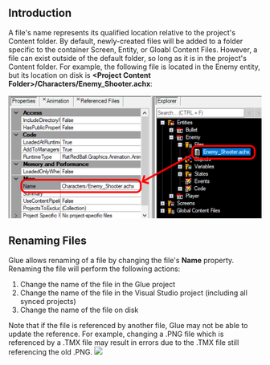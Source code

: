 ## Introduction

A file's name represents its qualified location relative to the project's Content folder. By default, newly-created files will be added to a folder specific to the container Screen, Entity, or Gloabl Content Files. However, a file can exist outside of the default folder, so long as it is in the project's Content folder. For example, the following file is located in the Enemy entity, but its location on disk is **\<Project Content Folder\>/Characters/Enemy_Shooter.achx**:

![](/media/2019-07-img_5d1b7eb97b57e.png)

## Renaming Files

Glue allows renaming of a file by changing the file's **Name** property. Renaming the file will perform the following actions:

1.  Change the name of the file in the Glue project
2.  Change the name of the file in the Visual Studio project (including all synced projects)
3.  Change the name of the file on disk

Note that if the file is referenced by another file, Glue may not be able to update the reference. For example, changing a .PNG file which is referenced by a .TMX file may result in errors due to the .TMX file still referencing the old .PNG. [![](/wp-content/uploads/2019/07/2019-07-02_09-58-49.gif)](/wp-content/uploads/2019/07/2019-07-02_09-58-49.gif)
